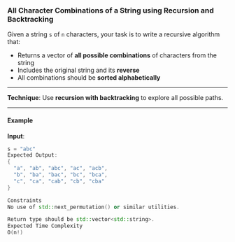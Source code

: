 ### All Character Combinations of a String using Recursion and Backtracking

Given a string `s` of `n` characters, your task is to write a recursive algorithm that:

- Returns a vector of **all possible combinations** of characters from the string
- Includes the original string and its **reverse**
- All combinations should be **sorted alphabetically**

---

**Technique**: Use **recursion with backtracking** to explore all possible paths.

---

#### Example

**Input**:
```cpp
s = "abc"
Expected Output:
{
  "a", "ab", "abc", "ac", "acb", 
  "b", "ba", "bac", "bc", "bca", 
  "c", "ca", "cab", "cb", "cba"
}

Constraints
No use of std::next_permutation() or similar utilities.

Return type should be std::vector<std::string>.
Expected Time Complexity
O(n!)